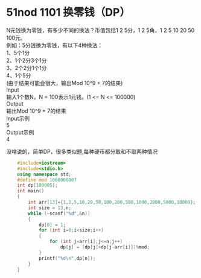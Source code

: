 # 51nod 1101 换零钱（DP）

N元钱换为零钱，有多少不同的换法？币值包括1 2 5分，1 2 5角，1 2 5 10 20 50 100元。   
例如：5分钱换为零钱，有以下4种换法：   
1、5个1分   
2、1个2分3个1分   
3、2个2分1个1分   
4、1个5分   
(由于结果可能会很大，输出Mod 10^9 + 7的结果)   
Input   
输入1个数N，N = 100表示1元钱。(1 <= N <= 100000)   
Output   
输出Mod 10^9 + 7的结果   
Input示例   
5   
Output示例   
4

没啥说的，简单DP，很多类似题,每种硬币都分取和不取两种情况

```c++
    #include<iostream>
    #include<stdio.h>
    using namespace std;
    #define mod 1000000007
    int dp[100005];
    int main()
    {
        int arr[13]={1,2,5,10,20,50,100,200,500,1000,2000,5000,10000};
        int size = 13,n;
        while (~scanf("%d",&n))
        {
            dp[0] = 1;
            for (int i=0;i<size;i++)
            {
                for (int j=arr[i];j<=n;j++)
                    dp[j] = (dp[j]+dp[j-arr[i]])%mod;
            }
            printf("%d\n",dp[n]);
        }
    }
```

